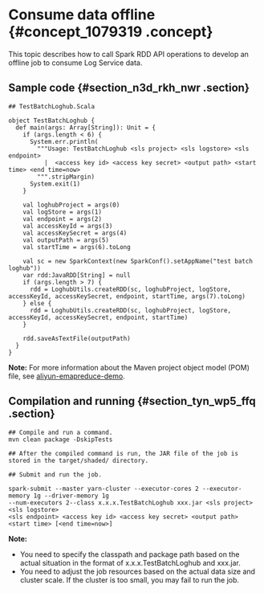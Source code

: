 # Consume data offline {#concept_1079319 .concept}

This topic describes how to call Spark RDD API operations to develop an offline job to consume Log Service data.

## Sample code {#section_n3d_rkh_nwr .section}

``` {#codeblock_myk_usy_39l}
## TestBatchLoghub.Scala

object TestBatchLoghub {
  def main(args: Array[String]): Unit = {
    if (args.length < 6) {
      System.err.println(
        """Usage: TestBatchLoghub <sls project> <sls logstore> <sls endpoint>
          |  <access key id> <access key secret> <output path> <start time> <end time=now>
        """.stripMargin)
      System.exit(1)
    }

    val loghubProject = args(0)
    val logStore = args(1)
    val endpoint = args(2)
    val accessKeyId = args(3)
    val accessKeySecret = args(4)
    val outputPath = args(5)
    val startTime = args(6).toLong

    val sc = new SparkContext(new SparkConf().setAppName("test batch loghub"))
    var rdd:JavaRDD[String] = null
    if (args.length > 7) {
      rdd = LoghubUtils.createRDD(sc, loghubProject, logStore, accessKeyId, accessKeySecret, endpoint, startTime, args(7).toLong)
    } else {
      rdd = LoghubUtils.createRDD(sc, loghubProject, logStore, accessKeyId, accessKeySecret, endpoint, startTime)
    }

    rdd.saveAsTextFile(outputPath)
  }
}
```

**Note:** For more information about the Maven project object model \(POM\) file, see [aliyun-emapreduce-demo](https://github.com/aliyun/aliyun-emapreduce-demo/blob/master-2/pom.xml).

## Compilation and running {#section_tyn_wp5_ffq .section}

``` {#codeblock_d3e_hrx_b34}
## Compile and run a command.
mvn clean package -DskipTests

## After the compiled command is run, the JAR file of the job is stored in the target/shaded/ directory.

## Submit and run the job.

spark-submit --master yarn-cluster --executor-cores 2 --executor-memory 1g --driver-memory 1g 
--num-executors 2--class x.x.x.TestBatchLoghub xxx.jar <sls project> <sls logstore> 
<sls endpoint> <access key id> <access key secret> <output path> <start time> [<end time=now>]
```

**Note:** 

-   You need to specify the classpath and package path based on the actual situation in the format of x.x.x.TestBatchLoghub and xxx.jar.
-   You need to adjust the job resources based on the actual data size and cluster scale. If the cluster is too small, you may fail to run the job.

